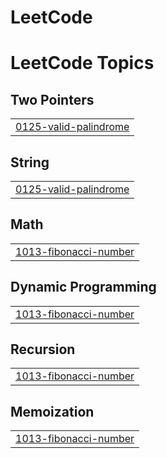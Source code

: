# LeetCode
<!---LeetCode Topics Start-->
# LeetCode Topics
## Two Pointers
|  |
| ------- |
| [0125-valid-palindrome](https://github.com/FizaLatif6831/LeetCode/tree/master/0125-valid-palindrome) |
## String
|  |
| ------- |
| [0125-valid-palindrome](https://github.com/FizaLatif6831/LeetCode/tree/master/0125-valid-palindrome) |
## Math
|  |
| ------- |
| [1013-fibonacci-number](https://github.com/FizaLatif6831/LeetCode/tree/master/1013-fibonacci-number) |
## Dynamic Programming
|  |
| ------- |
| [1013-fibonacci-number](https://github.com/FizaLatif6831/LeetCode/tree/master/1013-fibonacci-number) |
## Recursion
|  |
| ------- |
| [1013-fibonacci-number](https://github.com/FizaLatif6831/LeetCode/tree/master/1013-fibonacci-number) |
## Memoization
|  |
| ------- |
| [1013-fibonacci-number](https://github.com/FizaLatif6831/LeetCode/tree/master/1013-fibonacci-number) |
<!---LeetCode Topics End-->
